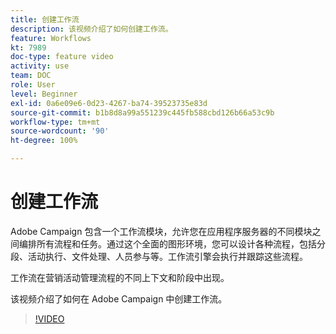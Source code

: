 ```yaml
---
title: 创建工作流
description: 该视频介绍了如何创建工作流。
feature: Workflows
kt: 7989
doc-type: feature video
activity: use
team: DOC
role: User
level: Beginner
exl-id: 0a6e09e6-0d23-4267-ba74-39523735e83d
source-git-commit: b1b8d8a99a551239c445fb588cbd126b66a53c9b
workflow-type: tm+mt
source-wordcount: '90'
ht-degree: 100%

---
```


# 创建工作流

Adobe Campaign 包含一个工作流模块，允许您在应用程序服务器的不同模块之间编排所有流程和任务。通过这个全面的图形环境，您可以设计各种流程，包括分段、活动执行、文件处理、人员参与等。工作流引擎会执行并跟踪这些流程。

工作流在营销活动管理流程的不同上下文和阶段中出现。

该视频介绍了如何在 Adobe Campaign 中创建工作流。

>[!VIDEO](https://video.tv.adobe.com/v/25559?quality=12&learn=on)
